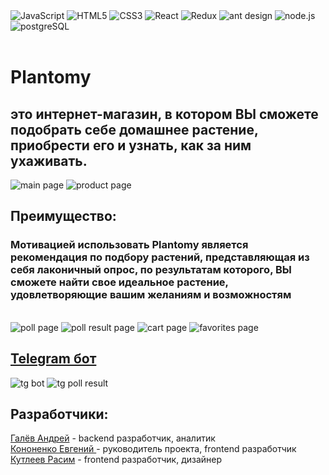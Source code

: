 <div>
<img src='https://img.shields.io/badge/typescript-3178C6.svg?style=for-the-badge&logo=typescript&logoColor=white' alt='JavaScript'/>
<img src='https://img.shields.io/badge/html5-%23E34F26.svg?style=for-the-badge&logo=html5&logoColor=white' alt='HTML5'/>
<img src='https://img.shields.io/badge/css3-%231572B6.svg?style=for-the-badge&logo=css3&logoColor=white' alt='CSS3'/>
<img src='https://img.shields.io/badge/react-%2320232a.svg?style=for-the-badge&logo=react&logoColor=%2361DAFB' alt='React'/>
<img src='https://img.shields.io/badge/redux-%23593d88.svg?style=for-the-badge&logo=redux&logoColor=white' alt='Redux'/>
<img src='https://img.shields.io/badge/ant design-0170FE.svg?style=for-the-badge&logo=antdesign&logoColor=white' alt='ant design'/>
<img src='https://img.shields.io/badge/nodejs-339933.svg?style=for-the-badge&logo=node.js&logoColor=white' alt='node.js'/>
<img src='https://img.shields.io/badge/postgres-%23316192.svg?style=for-the-badge&logo=postgresql&logoColor=white' alt='postgreSQL'/>
</div>
</br>

<h1> Plantomy <h2>это интернет-магазин, в котором ВЫ сможете подобрать себе домашнее растение, приобрести его и узнать, как за ним ухаживать.</h2></h1>

<img src='https://user-images.githubusercontent.com/83094079/216393070-c54cebc7-ec0c-4271-9a9c-c07c0440270a.png' alt='main page'/>
<img src='https://user-images.githubusercontent.com/83094079/216396708-9fa4207a-7ca0-427d-bd39-07cd44ac1b40.png' alt='product page'/>

<h2>Преимущество: </h2>
<h3>Мотивацией использовать Plantomy является рекомендация по подбору растений, представляющая из себя лаконичный опрос, по результатам которого, ВЫ сможете найти свое идеальное растение, удовлетворяющие вашим желаниям и возможностям</h3>
</br>
<img src='https://user-images.githubusercontent.com/83094079/216396931-1ab10887-a4f9-4cd5-8269-81202ccd50b4.png' alt='poll page'/>
<img src='https://user-images.githubusercontent.com/83094079/216397057-bdf20903-7a21-46fe-bfb6-1274e6ea6e5f.png' alt='poll result page'/>

<img src='https://user-images.githubusercontent.com/83094079/216397440-07404dbc-382f-4472-a6ed-af88dfcf194b.png' alt='cart page'/>
<img src='https://user-images.githubusercontent.com/83094079/216397496-88b2985d-7f9c-4339-ac9c-3aebf4a3f605.png' alt='favorites page'/>

<h2><a href='https://t.me/PlantomyBot' target='_blank'>Telegram бот</a></h2>
<img src='https://user-images.githubusercontent.com/83094079/216402173-5906b820-73e5-4249-9c29-36deb5536d98.png' alt='tg bot'/>
<img src='https://user-images.githubusercontent.com/83094079/216402303-caa474ef-c949-41e3-88ac-3abd42895921.png' alt='tg poll result'/>

<h2>Разработчики: </h2>
<a href='https://github.com/Arkadashim' target='_blank'>Галёв Андрей</a> - backend разработчик, аналитик 
</br>
<a href='https://github.com/TULENz' target='_blank'>Кононенко Евгений </a> - руководитель проекта, frontend разработчик
</br>
<a href='https://github.com/kildanL' target='_blank'>Кутлеев Расим</a> - frontend разработчик, дизайнер
</br>

